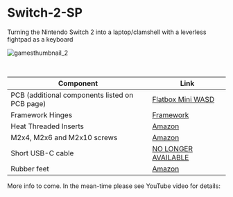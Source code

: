 # Switch-2-SP
Turning the Nintendo Switch 2 into a laptop/clamshell with a leverless fightpad as a keyboard

![gamesthumbnail_2](https://github.com/user-attachments/assets/8ce332a6-096e-472f-a8fa-f70f8d435bc1)

<br>

| Component | Link |
| ------------- | -------------
| PCB (additional components listed on PCB page) | [Flatbox Mini WASD](https://github.com/bobwulff/flatbox_mini_WASD/) |
| Framework Hinges | [Framework](https://frame.work/products/display-hinge-kit?v=FRANFB0001&srsltid=AfmBOopJ9EJw6HXKC0FaSyZRhZyf8clR3HFSNuRGM48nQlWKyBm1zskz) |
| Heat Threaded Inserts | [Amazon](https://amzn.to/3Rn92r1) |
| M2x4, M2x6 and M2x10 screws | [Amazon](https://amzn.to/4eoxp2n) |
| Short USB-C cable | [NO LONGER AVAILABLE](https://www.aliexpress.us/item/3256807686096409.html?spm=a2g0o.order_detail.order_detail_item.5.1e45f19ctCp0Bh&gatewayAdapt=glo2usa) |
| Rubber feet | [Amazon](https://amzn.to/4l2Blbs) |

More info to come. In the mean-time please see YouTube video for details:

